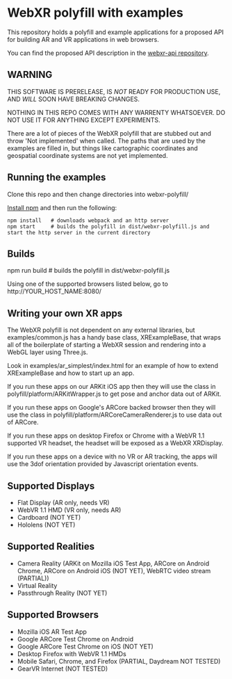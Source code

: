 # WebXR polyfill with examples

This repository holds a polyfill and example applications for a proposed API for building AR and VR applications in web browsers.

You can find the proposed API description in the [webxr-api repository](https://github.com/mozilla/webxr-api).

## WARNING

THIS SOFTWARE IS PRERELEASE, IS *NOT* READY FOR PRODUCTION USE, AND *WILL* SOON HAVE BREAKING CHANGES.

NOTHING IN THIS REPO COMES WITH ANY WARRENTY WHATSOEVER. DO NOT USE IT FOR ANYTHING EXCEPT EXPERIMENTS.

There are a lot of pieces of the WebXR polyfill that are stubbed out and throw 'Not implemented' when called. The paths that are used by the examples are filled in, but things like cartographic coordinates and geospatial coordinate systems are not yet implemented.

## Running the examples

Clone this repo and then change directories into webxr-polyfill/

<a href="https://docs.npmjs.com/getting-started/installing-node">Install npm</a> and then run the following:

	npm install   # downloads webpack and an http server
	npm start     # builds the polyfill in dist/webxr-polyfill.js and start the http server in the current directory

## Builds

  npm run build # builds the polyfill in dist/webxr-polyfill.js

Using one of the supported browsers listed below, go to http://YOUR_HOST_NAME:8080/

## Writing your own XR apps

The WebXR polyfill is not dependent on any external libraries, but examples/common.js has a handy base class, XRExampleBase, that wraps all of the boilerplate of starting a WebXR session and rendering into a WebGL layer using Three.js.

Look in examples/ar_simplest/index.html for an example of how to extend XRExampleBase and how to start up an app.

If you run these apps on our ARKit iOS app then they will use the class in polyfill/platform/ARKitWrapper.js to get pose and anchor data out of ARKit.

If you run these apps on Google's ARCore backed browser then they will use the class in polyfill/platform/ARCoreCameraRenderer.js to use data out of ARCore.

If you run these apps on desktop Firefox or Chrome with a WebVR 1.1 supported VR headset, the headset will be exposed as a WebXR XRDisplay.

If you run these apps on a device with no VR or AR tracking, the apps will use the 3dof orientation provided by Javascript orientation events.
 
## Supported Displays

- Flat Display (AR only, needs VR)
- WebVR 1.1 HMD (VR only, needs AR)
- Cardboard (NOT YET)
- Hololens (NOT YET)

## Supported Realities

- Camera Reality (ARKit on Mozilla iOS Test App, ARCore on Android Chrome, ARCore on Android iOS (NOT YET), WebRTC video stream (PARTIAL))
- Virtual Reality
- Passthrough Reality (NOT YET)

## Supported Browsers

- Mozilla iOS AR Test App
- Google ARCore Test Chrome on Android
- Google ARCore Test Chrome on iOS (NOT YET)
- Desktop Firefox with WebVR 1.1 HMDs
- Mobile Safari, Chrome, and Firefox (PARTIAL, Daydream NOT TESTED)
- GearVR Internet (NOT TESTED)
